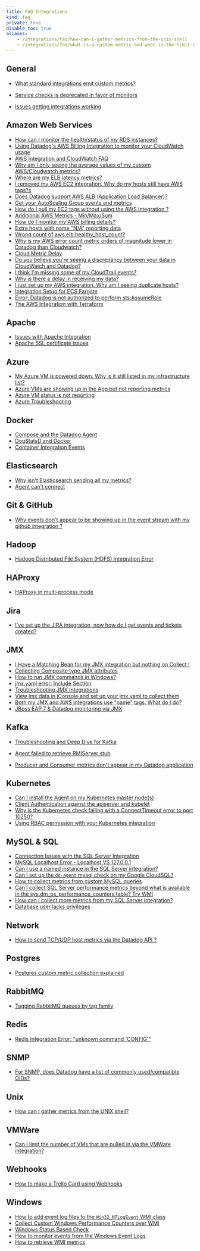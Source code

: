 ```yaml
---
title: FAQ Integrations
kind: faq
private: true
disable_toc: true
aliases:
    - /integrations/faq/how-can-i-gather-metrics-from-the-unix-shell
    - /integrations/faq/what-is-a-custom-metric-and-what-is-the-limit-on-the-number-of-custom-metrics-i-can-have
---
```


## General

* [What standard integrations emit custom metrics?][1]

* [Service checks is deprecated in favor of monitors][2]
* [Issues getting integrations working][3]

## Amazon Web Services

* [How can I monitor the health/status of my RDS instances?][4]
* [Using Datadog's AWS Billing Integration to monitor your CloudWatch usage][5]
* [AWS Integration and CloudWatch FAQ][6]
* [Why am I only seeing the average values of my custom AWS/Cloudwatch metrics?][7]
* [Where are my ELB latency metrics?][8]
* [I removed my AWS EC2 integration. Why do my hosts still have AWS tags?s][9]
* [Does Datadog support AWS ALB (Application Load Balancer)?][10]
* [Get your AutoScaling Group events and metrics][11]
* [How do I pull my EC2 tags without using the AWS integration ?][12]
* [Additional AWS Metrics - Min/Max/Sum][13]
* [How do I monitor my AWS billing details?][14]
* [Extra hosts with name "N/A" reporting data][15]
* [Wrong count of aws.elb.healthy_host_count?][16]
* [Why is my AWS error count metric orders of magnitude lower in Datadog than Cloudwatch?][17]
* [Cloud Metric Delay][18]
* [Do you believe you're seeing a discrepancy between your data in CloudWatch and Datadog?][19]
* [I think I'm missing some of my CloudTrail events?][20]
* [Why is there a delay in receiving my data?][21]
* [I just set up my AWS integration. Why am I seeing duplicate hosts?][22]
* [Integration Setup for ECS Fargate][23]
* [Error: Datadog is not authorized to perform sts:AssumeRole][24]
* [The AWS Integration with Terraform][25]

## Apache

* [Issues with Apache Integration][26]
* [Apache SSL certificate issues][27]

## Azure
* [My Azure VM is powered down. Why is it still listed in my infrastructure list?][28]
* [Azure VMs are showing up in the App but not reporting metrics][29]
* [Azure VM status is not reporting][30]
* [Azure Troubleshooting][31]

## Docker

* [Compose and the Datadog Agent][32]
* [DogStatsD and Docker][33]
* [Container Integration Events][34]

## Elasticsearch

* [Why isn't Elasticsearch sending all my metrics?][35]
* [Agent can't connect][36]

## Git & GitHub

* [Why events don't appear to be showing up in the event stream with my github integration ?][37]

## Hadoop
* [Hadoop Distributed File System (HDFS) Integration Error][38]

## HAProxy

* [HAProxy in multi-process mode][39]

## Jira
* [I've set up the JIRA integration, now how do I get events and tickets created?][40]

## JMX

* [I Have a Matching Bean for my JMX integration but nothing on Collect !][41]
* [Collecting Composite type JMX attributes][42]
* [How to run JMX commands in Windows?][43]
* [jmx.yaml error: Include Section][44]
* [Troubleshooting JMX Integrations][45]
* [View jmx data in jConsole and set up your jmx.yaml to collect them][46]
* [Both my JMX and AWS integrations use "name" tags. What do I do?][47]
* [JBoss EAP 7 & Datadog monitoring via JMX][48]

## Kafka

* [Troubleshooting and Deep Dive for Kafka][49]

* [Agent failed to retrieve RMIServer stub][50]
* [Producer and Consumer metrics don't appear in my Datadog application][51]

## Kubernetes

* [Can I install the Agent on my Kubernetes master node(s)][52]
* [Client Authentication against the apiserver and kubelet][53]
* [Why is the Kubernetes check failing with a ConnectTimeout error to port 10250?][54]
* [Using RBAC permission with your Kubernetes integration][55]

## MySQL & SQL

* [Connection Issues with the SQL Server Integration][56]
* [MySQL Localhost Error - Localhost VS 127.0.0.1][57]
* [Can I use a named instance in the SQL Server integration?][58]
* [Can I set up the `dd-agent` mysql check on my Google CloudSQL?][59]
* [How to collect metrics from custom MySQL queries][60]
* [Can I collect SQL Server performance metrics beyond what is available in the sys.dm_os_performance_counters table? Try WMI][61]
* [How can I collect more metrics from my SQL Server integration?][62]
* [Database user lacks privileges][63]

## Network
* [How to send TCP/UDP host metrics via the Datadog API ?][64]

## Postgres
* [Postgres custom metric collection explained][65]

## RabbitMQ

* [Tagging RabbitMQ queues by tag family][66]

## Redis

* [Redis Integration Error: "unknown command 'CONFIG'"][67]

## SNMP

* [For SNMP, does Datadog have a list of commonly used/compatible OIDs?  ][68]

## Unix
* [How can I gather metrics from the UNIX shell?][69]

## VMWare
* [Can I limit the number of VMs that are pulled in via the VMWare integration?][70]

## Webhooks
* [How to make a Trello Card using Webhooks][71]

## Windows

* [How to add event log files to the `Win32_NTLogEvent` WMI class][72]
* [Collect Custom Windows Performance Counters over WMI][73]
* [Windows Status Based Check][74]
* [How to monitor events from the Windows Event Logs][75]
* [How to retrieve WMI metrics][76]

[1]: /integrations/faq/what-standard-integrations-emit-custom-metrics
[2]: /integrations/faq/using-events-for-service-checks-is-deprecated-in-favor-of-monitors
[3]: /integrations/faq/issues-getting-integrations-working
[4]: /integrations/faq/how-can-i-monitor-the-health-status-of-my-rds-instances
[5]: /integrations/faq/using-datadog-s-aws-billing-integration-to-monitor-your-cloudwatch-usage
[6]: /integrations/faq/aws-integration-and-cloudwatch-faq
[7]: /integrations/faq/why-am-i-only-seeing-the-average-values-of-my-custom-aws-cloudwatch-metrics
[8]: /integrations/faq/where-are-my-elb-latency-metrics
[9]: /integrations/faq/i-removed-my-aws-ec2-integration-why-do-my-hosts-still-have-aws-tags
[10]: /integrations/faq/does-datadog-support-aws-alb-application-load-balancer
[11]: /integrations/faq/get-your-autoscaling-group-events-and-metrics
[12]: /integrations/faq/how-do-i-pull-my-ec2-tags-without-using-the-aws-integration
[13]: /integrations/faq/additional-aws-metrics-min-max-sum
[14]: /integrations/faq/how-do-i-monitor-my-aws-billing-details
[15]: /integrations/faq/extra-hosts-with-name-n-a-reporting-data
[16]: /integrations/faq/wrong-count-of-aws-elb-healthy-host-count
[17]: /integrations/faq/why-is-my-aws-error-count-metric-orders-of-magnitude-lower-in-datadog-than-cloudwatch
[18]: /integrations/faq/cloud-metric-delay
[19]: /integrations/faq/do-you-believe-you-re-seeing-a-discrepancy-between-your-data-in-cloudwatch-and-datadog
[20]: /integrations/faq/i-think-i-m-missing-some-of-my-cloudtrail-events
[21]: /integrations/faq/why-is-there-a-delay-in-receiving-my-data
[22]: /integrations/faq/i-just-set-up-my-aws-integration-why-am-i-seeing-duplicate-hosts
[23]: /integrations/faq/integration-setup-ecs-fargate
[24]: /integrations/faq/error-datadog-not-authorized-sts-assume-role
[25]: /integrations/faq/aws-integration-with-terraform
[26]: /integrations/faq/issues-with-apache-integration
[27]: /integrations/faq/apache-ssl-certificate-issues
[28]: /integrations/faq/my-azure-vm-is-powered-down-why-is-it-still-listed-in-my-infrastructure-list
[29]: /integrations/faq/azure-vms-are-showing-up-in-the-app-but-not-reporting-metrics
[30]: /integrations/faq/azure-vm-status-is-not-reporting
[31]: /integrations/faq/azure-troubleshooting
[32]: /integrations/faq/compose-and-the-datadog-agent
[33]: /integrations/faq/dogstatsd-and-docker
[34]: /integrations/faq/container-integration-event
[35]: /integrations/faq/why-isn-t-elasticsearch-sending-all-my-metrics
[36]: /integrations/faq/elastic-agent-can-t-connect
[37]: /integrations/faq/why-events-don-t-appear-to-be-showing-up-in-the-event-stream-with-my-github-integration
[38]: /integrations/faq/hadoop-distributed-file-system-hdfs-integration-error
[39]: /integrations/faq/haproxy-multi-process
[40]: /integrations/faq/i-ve-set-up-the-jira-integration-now-how-do-i-get-events-and-tickets-created
[41]: /integrations/faq/i-have-a-matching-bean-for-my-jmx-integration-but-nothing-on-collect
[42]: /integrations/faq/collecting-composite-type-jmx-attributes
[43]: /integrations/faq/how-to-run-jmx-commands-in-windows
[44]: /integrations/faq/jmx-yaml-error-include-section
[45]: /integrations/faq/troubleshooting-jmx-integrations
[46]: /integrations/faq/view-jmx-data-in-jconsole-and-set-up-your-jmx-yaml-to-collect-them
[47]: /integrations/faq/both-my-jmx-and-aws-integrations-use-name-tags-what-do-i-do
[48]: /integrations/faq/jboss-eap-7-datadog-monitoring-via-jmx
[49]: /integrations/faq/troubleshooting-and-deep-dive-for-kafka
[50]: /integrations/faq/agent-failed-to-retrieve-rmierver-stub
[51]: /integrations/faq/producer-and-consumer-metrics-don-t-appear-in-my-datadog-application
[52]: /integrations/faq/can-i-install-the-agent-on-my-kubernetes-master-node-s
[53]: /integrations/faq/client-authentication-against-the-apiserver-and-kubelet
[54]: /integrations/faq/why-is-the-kubernetes-check-failing-with-a-connecttimeout-error-to-port-10250
[55]: /integrations/faq/using-rbac-permission-with-your-kubernetes-integration
[56]: /integrations/faq/connection-issues-with-the-sql-server-integration
[57]: /integrations/faq/mysql-localhost-error-localhost-vs-127-0-0-1
[58]: /integrations/faq/can-i-use-a-named-instance-in-the-sql-server-integration
[59]: /integrations/faq/can-i-set-up-the-dd-agent-mysql-check-on-my-google-cloudsql
[60]: /integrations/faq/how-to-collect-metrics-from-custom-mysql-queries
[61]: /integrations/faq/can-i-collect-sql-server-performance-metrics-beyond-what-is-available-in-the-sys-dm-os-performance-counters-table-try-wmi
[62]: /integrations/faq/how-can-i-collect-more-metrics-from-my-sql-server-integration
[63]: /integrations/faq/database-user-lacks-privileges
[64]: /integrations/faq/how-to-send-tcp-udp-host-metrics-via-the-datadog-api
[65]: /integrations/faq/postgres-custom-metric-collection-explained
[66]: /integrations/faq/tagging-rabbitmq-queues-by-tag-family
[67]: /integrations/faq/redis-integration-error-unknown-command-config
[68]: /integrations/faq/for-snmp-does-datadog-have-a-list-of-commonly-used-compatible-oids
[69]: https://github.com/DataDog/Miscellany/tree/master/custom_check_shell
[70]: /integrations/faq/can-i-limit-the-number-of-vms-that-are-pulled-in-via-the-vmware-integration
[71]: /integrations/faq/how-to-make-trello-card-using-webhooks
[72]: /integrations/faq/how-to-add-event-log-files-to-the-win32-ntlogevent-wmi-class
[73]: /integrations/faq/collect-custom-windows-performance-counters-over-wmi
[74]: /integrations/faq/windows-status-based-check
[75]: /integrations/faq/how-to-monitor-events-from-the-windows-event-logs
[76]: /integrations/faq/how-to-retrieve-wmi-metrics

